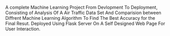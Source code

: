 A complete Machine Learning Project From Devlopment To Deployment, Consisting of Analysis Of A Air Traffic Data Set And Comparision between Diffrent Machine Learning Algorithm To Find The Best Accuracy for the Final Resut.
Deployed Using Flask Server On A Self Designed Web Page For User Interaction.
